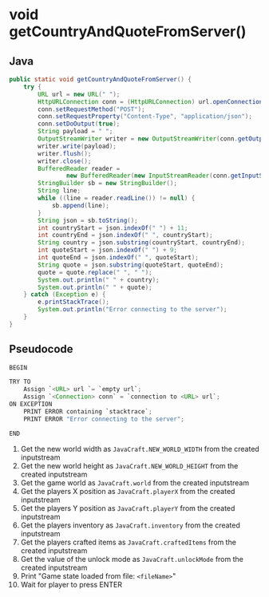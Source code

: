 # void getCountryAndQuoteFromServer()

## Java

```java
public static void getCountryAndQuoteFromServer() {
    try {
        URL url = new URL(" ");
        HttpURLConnection conn = (HttpURLConnection) url.openConnection();
        conn.setRequestMethod("POST");
        conn.setRequestProperty("Content-Type", "application/json");
        conn.setDoOutput(true);
        String payload = " ";
        OutputStreamWriter writer = new OutputStreamWriter(conn.getOutputStream());
        writer.write(payload);
        writer.flush();
        writer.close();
        BufferedReader reader =
                new BufferedReader(new InputStreamReader(conn.getInputStream()));
        StringBuilder sb = new StringBuilder();
        String line;
        while ((line = reader.readLine()) != null) {
            sb.append(line);
        }
        String json = sb.toString();
        int countryStart = json.indexOf(" ") + 11;
        int countryEnd = json.indexOf(" ", countryStart);
        String country = json.substring(countryStart, countryEnd);
        int quoteStart = json.indexOf(" ") + 9;
        int quoteEnd = json.indexOf(" ", quoteStart);
        String quote = json.substring(quoteStart, quoteEnd);
        quote = quote.replace(" ", " ");
        System.out.println(" " + country);
        System.out.println(" " + quote);
    } catch (Exception e) {
        e.printStackTrace();
        System.out.println("Error connecting to the server");
    }
}
```

## Pseudocode

```java
BEGIN

TRY TO
    Assign `<URL> url `= `empty url`;
    Assign `<Connection> conn` = `connection to <URL> url`;
ON EXCEPTION
    PRINT ERROR containing `stacktrace`;
    PRINT ERROR "Error connecting to the server";

END
```


   1. Get the new world width as `JavaCraft.NEW_WORLD_WIDTH` from the created inputstream
   2. Get the new world height as `JavaCraft.NEW_WORLD_HEIGHT` from the created inputstream
   3. Get the game world as `JavaCraft.world` from the created inputstream
   4. Get the players X position as `JavaCraft.playerX` from the created inputstream
   5. Get the players Y position as `JavaCraft.playerY` from the created inputstream
   6. Get the players inventory as `JavaCraft.inventory` from the created inputstream
   7. Get the players crafted items as `JavaCraft.craftedItems` from the created inputstream
   8. Get the value of the unlock mode as `JavaCraft.unlockMode` from the created inputstream
1.  Print "Game state loaded from file: `<fileName>`"
2.  Wait for player to press ENTER
